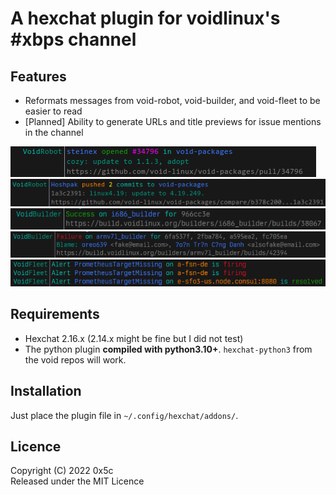 # A hexchat plugin for voidlinux's #xbps channel

## Features

- Reformats messages from void-robot, void-builder, and void-fleet to be easier to read
- [Planned] Ability to generate URLs and title previews for issue mentions in the channel


![Reformatted PR notice](img/robot_pr.png)  
![Reformatted Push notice](img/robot_push.png)  
![Reformatted builder success](img/builder_success.png)  
![Reformatted builder fail](img/builder_fail.png)  
![Reformatted fleet alerts](img/fleet_alert.png)  

## Requirements

- Hexchat 2.16.x (2.14.x might be fine but I did not test)
- The python plugin **compiled with python3.10+**. `hexchat-python3` from the void repos will work.

## Installation

Just place the plugin file in `~/.config/hexchat/addons/`.


## Licence

Copyright (C) 2022 0x5c  
Released under the MIT Licence
